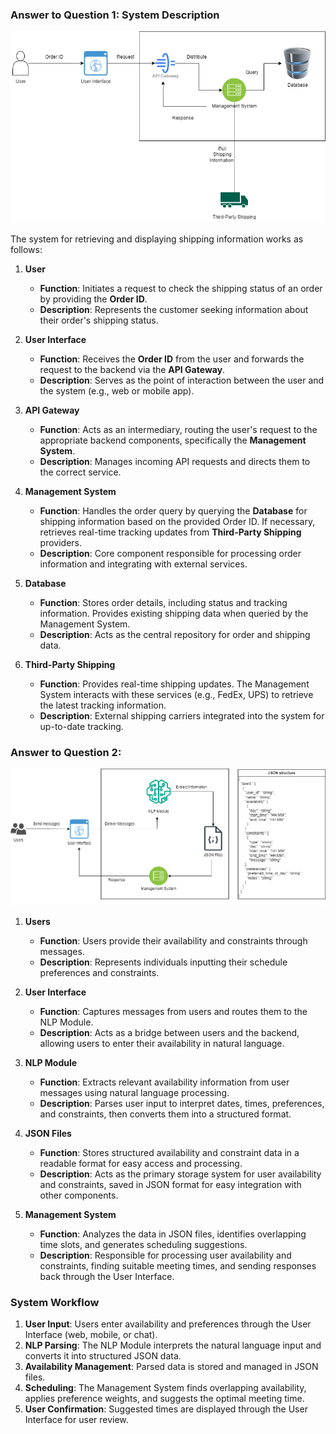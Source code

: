 ### Answer to Question 1: System Description

![System Diagram for Question 1](./Question1.png)

The system for retrieving and displaying shipping information works as follows:

1. **User**
   - **Function**: Initiates a request to check the shipping status of an order by providing the **Order ID**.
   - **Description**: Represents the customer seeking information about their order's shipping status.

2. **User Interface**
   - **Function**: Receives the **Order ID** from the user and forwards the request to the backend via the **API Gateway**.
   - **Description**: Serves as the point of interaction between the user and the system (e.g., web or mobile app).

3. **API Gateway**
   - **Function**: Acts as an intermediary, routing the user's request to the appropriate backend components, specifically the **Management System**.
   - **Description**: Manages incoming API requests and directs them to the correct service.

4. **Management System**
   - **Function**: Handles the order query by querying the **Database** for shipping information based on the provided Order ID. If necessary, retrieves real-time tracking updates from **Third-Party Shipping** providers.
   - **Description**: Core component responsible for processing order information and integrating with external services.

5. **Database**
   - **Function**: Stores order details, including status and tracking information. Provides existing shipping data when queried by the Management System.
   - **Description**: Acts as the central repository for order and shipping data.

6. **Third-Party Shipping**
   - **Function**: Provides real-time shipping updates. The Management System interacts with these services (e.g., FedEx, UPS) to retrieve the latest tracking information.
   - **Description**: External shipping carriers integrated into the system for up-to-date tracking.

### Answer to Question 2: 

![System Diagram for Question 2](./Question2.png)

1. **Users**
   - **Function**: Users provide their availability and constraints through messages.
   - **Description**: Represents individuals inputting their schedule preferences and constraints.

2. **User Interface**
   - **Function**: Captures messages from users and routes them to the NLP Module.
   - **Description**: Acts as a bridge between users and the backend, allowing users to enter their availability in natural language.

3. **NLP Module**
   - **Function**: Extracts relevant availability information from user messages using natural language processing.
   - **Description**: Parses user input to interpret dates, times, preferences, and constraints, then converts them into a structured format.

4. **JSON Files**
   - **Function**: Stores structured availability and constraint data in a readable format for easy access and processing.
   - **Description**: Acts as the primary storage system for user availability and constraints, saved in JSON format for easy integration with other components.

5. **Management System**
   - **Function**: Analyzes the data in JSON files, identifies overlapping time slots, and generates scheduling suggestions.
   - **Description**: Responsible for processing user availability and constraints, finding suitable meeting times, and sending responses back through the User Interface.

### System Workflow

1. **User Input**: Users enter availability and preferences through the User Interface (web, mobile, or chat).
2. **NLP Parsing**: The NLP Module interprets the natural language input and converts it into structured JSON data.
3. **Availability Management**: Parsed data is stored and managed in JSON files.
4. **Scheduling**: The Management System finds overlapping availability, applies preference weights, and suggests the optimal meeting time.
5. **User Confirmation**: Suggested times are displayed through the User Interface for user review.
